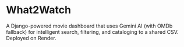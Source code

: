 # What2Watch
A Django-powered movie dashboard that uses Gemini AI (with OMDb fallback) for intelligent search, filtering, and cataloging to a shared CSV. Deployed on Render.
